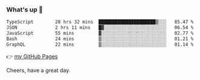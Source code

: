 ### What's up 👋

<!--START_SECTION:waka-->

```txt
TypeScript        28 hrs 32 mins  █████████████████████▒░░░   85.47 %
JSON              2 hrs 11 mins   █▓░░░░░░░░░░░░░░░░░░░░░░░   06.54 %
JavaScript        55 mins         ▓░░░░░░░░░░░░░░░░░░░░░░░░   02.77 %
Bash              24 mins         ▒░░░░░░░░░░░░░░░░░░░░░░░░   01.21 %
GraphQL           22 mins         ▒░░░░░░░░░░░░░░░░░░░░░░░░   01.14 %
```

<!--END_SECTION:waka-->

👉 [my GitHub Pages](https://ykzhukian.github.io)

Cheers, have a great day.


